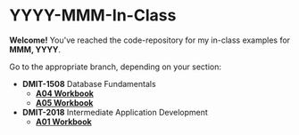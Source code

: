 # YYYY-MMM-In-Class

**Welcome!** You've reached the code-repository for my in-class examples for **MMM, YYYY**.

Go to the appropriate branch, depending on your section:

- **DMIT-1508** Database Fundamentals
  - [**A04 Workbook**](https://github.com/dgilleland/YYYY-MMM-In-Class/tree/DMIT-1508-A04)
  - [**A05 Workbook**](https://github.com/dgilleland/YYYY-MMM-In-Class/tree/DMIT-1508-A05)
- **DMIT-2018** Intermediate Application Development
  - [**A01 Workbook**](https://github.com/dgilleland/YYYY-MMM-In-Class/tree/DMIT-2018-A01)
